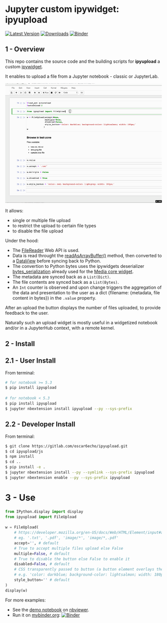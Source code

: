 # Jupyter custom ipywidget: **ipyupload**

[![Latest Version](https://img.shields.io/pypi/v/ipyupload.svg)](https://pypi.python.org/pypi/ipyupload/)
[![Downloads](https://img.shields.io/pypi/dm/ipyupload.svg)](https://pypi.python.org/pypi/ipyupload/)
[![Binder](https://mybinder.org/badge.svg)](https://mybinder.org/v2/gl/oscar6echo%2Fipyupload-repo2docker/master?filepath=demo-ipyupload.ipynb)

## 1 - Overview

This repo contains the source code and the building scripts for **ipyupload** a custom [ipywidget](https://ipywidgets.readthedocs.io/en/stable/).

It enables to upload a file from a Jupyter notebook - classic or JupyterLab.

<div style="display:block; margin: 0 auto; text-align:center">
<img src="img/demo-ipyupload.gif" width="700">
</div>

It allows:

-   single or multiple file upload
-   to restrict the upload to certain file types
-   to disable the file upload

Under the hood:

-   The [FileReader](https://developer.mozilla.org/en-US/docs/Web/API/FileReader) Web API is used.
-   Data is read throught the [readAsArrayBuffer()](https://developer.mozilla.org/en-US/docs/Web/API/FileReader/readAsArrayBuffer) method, then converted to a [DataView](https://developer.mozilla.org/en-US/docs/Web/JavaScript/Reference/Global_Objects/DataView) before syncing back to Python.
-   The convertion to Python bytes uses the ipywidgets deserializer [bytes_serialization](https://github.com/jupyter-widgets/ipywidgets/blob/a5709728f71e21c81a89e8d123dde2068dd1e74d/ipywidgets/widgets/trait_types.py#L196) already used for the [Media core widget](https://github.com/jupyter-widgets/ipywidgets/blob/a5709728f71e21c81a89e8d123dde2068dd1e74d/ipywidgets/widgets/widget_media.py#L36).
-   The metadata are synced back as a `List(Dict)`.
-   The file contents are synced back as a `List(Bytes)`.
-   An `Int` counter is observed and upon change triggers the aggregation of the data and presentation to the user as a dict {filename: {metadata, file content in bytes}) in the `.value` property.

After an upload the button displays the number of files uploaded, to provide feedback to the user.

Naturally such an upload widget is mostly useful in a widgetized notebook and/or in a JupyterHub context, with a remote kernel.

## 2 - Install

## 2.1 - User Install

From terminal:

```bash
# for notebook >= 5.3
$ pip install ipyupload

# for notebook < 5.3
$ pip install ipyupload
$ jupyter nbextension install ipyupload --py --sys-prefix
```

## 2.2 - Developer Install

From terminal:

```bash
$ git clone https://gitlab.com/oscar6echo/ipyupload.git
$ cd ipyupload/js
$ npm install
$ cd ..
$ pip install -e .
$ jupyter nbextension install --py --symlink --sys-prefix ipyupload
$ jupyter nbextension enable --py --sys-prefix ipyupload
```

# 3 - Use

```python
from IPython.display import display
from ipyupload import FileUpload

w = FileUpload(
    # https://developer.mozilla.org/en-US/docs/Web/HTML/Element/input#attr-accept
    # eg. '.txt', '.pdf', 'image/*', 'image/*,.pdf'
    accept='', # default
    # True to accept multiple files upload else False
    multiple=False, # default
    # True to disable the button else False to enable it
    disabled=False, # default
    # CSS transparently passed to button (a button element overlays the input[type=file] element for better styling)
    # e.g. 'color: darkblue; background-color: lightsalmon; width: 180px;'
    style_button='' # default
)
display(w)
```

For more examples:

-   See the [demo notebook](https://nbviewer.jupyter.org/urls/gitlab.com/oscar6echo/ipyupload/raw/master/notebooks/demo-ipyupload.ipynb) on [nbviewer](https://nbviewer.jupyter.org/).
-   Run it on [mybinder.org](https://mybinder.org/): [![Binder](https://mybinder.org/badge.svg)](https://mybinder.org/v2/gl/oscar6echo%2Fipyupload-repo2docker/master?filepath=demo-ipyupload.ipynb)
